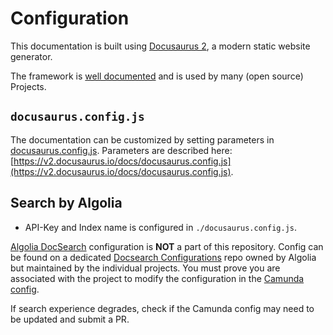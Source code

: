 # Configuration

This documentation is built using [Docusaurus 2](https://v2.docusaurus.io/), a modern static website generator.

The framework is [well documented](https://v2.docusaurus.io/docs/) and is used by many (open source) Projects.

## `docusaurus.config.js`

The documentation can be customized by setting parameters in [docusaurus.config.js](../docusaurus.config.js). Parameters are described here: [https://v2.docusaurus.io/docs/docusaurus.config.js](https://v2.docusaurus.io/docs/docusaurus.config.js).

## Search by Algolia

- API-Key and Index name is configured in `./docusaurus.config.js`.

[Algolia DocSearch](https://docsearch.algolia.com/) configuration is **NOT** a part of this repository. Config can be found on a dedicated [Docsearch Configurations](https://github.com/algolia/docsearch-configs) repo owned by Algolia but maintained by the individual projects. You must prove you are associated with the project to modify the configuration in the [Camunda config](https://github.com/algolia/docsearch-configs/blob/master/configs/camunda.json).

If search experience degrades, check if the Camunda config may need to be updated and submit a PR.

